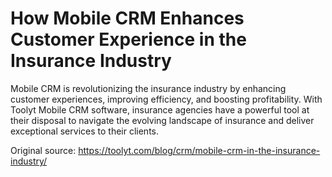 # How Mobile CRM Enhances Customer Experience in the Insurance Industry
Mobile CRM is revolutionizing the insurance industry by enhancing customer experiences, improving efficiency, and boosting profitability. With Toolyt Mobile CRM software, insurance agencies have a powerful tool at their disposal to navigate the evolving landscape of insurance and deliver exceptional services to their clients.

Original source: https://toolyt.com/blog/crm/mobile-crm-in-the-insurance-industry/
